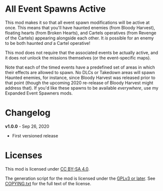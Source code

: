 All Event Spawns Active
=======================

This mod makes it so that all event spawn modifications will be active at
once.  This means that you'll have haunted enemies (from Bloody Harvest), floating
hearts (from Broken Hearts), and Cartels operatives (from Revenge of the Cartels)
appearing alongside each other.  It *is* possible for an enemy to be both
haunted *and* a Cartel operative!

This mod does not require that the associated events be actually active, and
it does *not* unlock the missions themselves (or the event-specific maps).

Note that each of the timed events have a predefined set of areas in which
their effects are allowed to spawn.  No DLCs or Takedown areas will spawn
Haunted enemies, for instance, since Bloody Harvest was released prior to
that point (though the upcoming 2020 re-release of Bloody Harvest might
address that).  If you'd like these spawns to be available *everywhere*,
use my Expanded Event Spawners mods.

Changelog
=========

**v1.0.0** - Sep 26, 2020
 * First versioned release
 
Licenses
========

This mod is licensed under [CC BY-SA 4.0](https://creativecommons.org/licenses/by-sa/4.0/).

The generation script for the mod is licensed under the
[GPLv3 or later](https://www.gnu.org/licenses/quick-guide-gplv3.html).
See [COPYING.txt](../../COPYING.txt) for the full text of the license.

